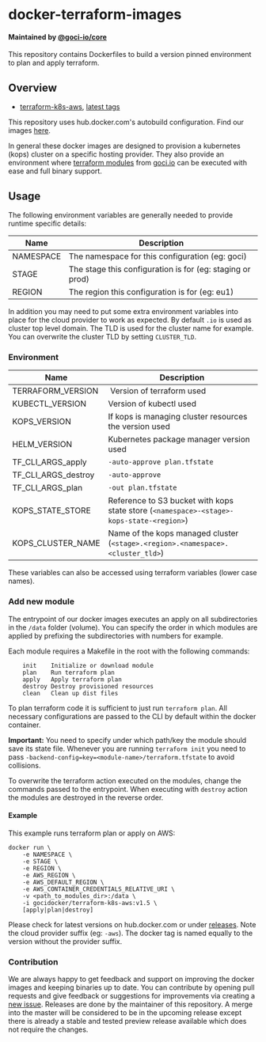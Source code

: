# docker-terraform-images

#### Maintained by [@goci-io/core](https://github.com/orgs/goci-io/teams/core)

This repository contains Dockerfiles to build a version pinned environment to plan and apply terraform.

## Overview

- [terraform-k8s-aws](aws/README.md), [latest tags](https://hub.docker.com/r/gocidocker/terraform-k8s-aws/tags)


This repository uses hub.docker.com's autobuild configuration. Find our images [here](https://hub.docker.com/u/gocidocker).

In general these docker images are designed to provision a kubernetes (kops) cluster on a specific hosting provider. They also provide an environment where [terraform modules](https://github.com/search?q=topic%3Aterraform+org%3Agoci-io+fork%3Atrue) from [goci.io](https://goci.io) can be executed with ease and full binary support.  

## Usage

The following environment variables are generally needed to provide runtime specific details:

| Name | Description |
|-----------|--------------------------------------------------------|
| NAMESPACE | The namespace for this configuration (eg: goci) |
| STAGE | The stage this configuration is for (eg: staging or prod) |
| REGION | The region this configuration is for (eg: eu1) |

In addition you may need to put some extra environment variables into place for the cloud provider to work as expected.
By default `.io` is used as cluster top level domain. The TLD is used for the cluster name for example. You can overwrite the cluster TLD by setting `CLUSTER_TLD`.

### Environment

| Name | Description |
|-----------|--------------------------------------------------------|
| TERRAFORM_VERSION | Version of terraform used |
| KUBECTL_VERSION | Version of kubectl used |
| KOPS_VERSION | If kops is managing cluster resources the version used |
| HELM_VERSION | Kubernetes package manager version used |
| TF_CLI_ARGS_apply | `-auto-approve plan.tfstate` |
| TF_CLI_ARGS_destroy | `-auto-approve` |
| TF_CLI_ARGS_plan | `-out plan.tfstate` |
| KOPS_STATE_STORE | Reference to S3 bucket with kops state store (`<namespace>-<stage>-kops-state-<region>`) |
| KOPS_CLUSTER_NAME | Name of the kops managed cluster (`<stage>.<region>.<namespace>.<cluster_tld>`) |

These variables can also be accessed using terraform variables (lower case names).

### Add new module
The entrypoint of our docker images executes an apply on all subdirectories in the `/data` folder (volume). 
You can specify the order in which modules are applied by prefixing the subdirectories with numbers for example.

Each module requires a Makefile in the root with the following commands:
```
    init    Initialize or download module
    plan    Run terraform plan
    apply   Apply terraform plan
    destroy Destroy provisioned resources
    clean   Clean up dist files
```

To plan terraform code it is sufficient to just run `terraform plan`. All necessary configurations are passed to the CLI by default within the docker container.

**Important:** You need to specify under which path/key the module should save its state file. Whenever you are running `terraform init` you need to pass `-backend-config=key=<module-name>/terraform.tfstate` to avoid collisions.

To overwrite the terraform action executed on the modules, change the commands passed to the entrypoint. When executing with `destroy` action the modules are destroyed in the reverse order.

#### Example

This example runs terraform plan or apply on AWS:

```
docker run \
    -e NAMESPACE \
    -e STAGE \
    -e REGION \
    -e AWS_REGION \
    -e AWS_DEFAULT_REGION \
    -e AWS_CONTAINER_CREDENTIALS_RELATIVE_URI \
    -v <path_to_modules_dir>:/data \
    -i gocidocker/terraform-k8s-aws:v1.5 \
    [apply|plan|destroy]
```

Please check for latest versions on hub.docker.com or under [releases](https://github.com/goci-io/docker-terraform-images/releases). Note the cloud provider suffix (eg: `-aws`). The docker tag is named equally to the version without the provider suffix.


### Contribution

We are always happy to get feedback and support on improving the docker images and keeping binaries up to date. You can contribute by opening pull requests and give feedback or suggestions for improvements via creating a [new issue](https://github.com/goci-io/aws-kops-cluster/issues/new). 
Releases are done by the maintainer of this repository. A merge into the master will be considered to be in the upcoming release except there is already a stable and tested preview release available which does not require the changes.


